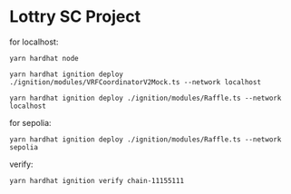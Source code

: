 # Lottry SC Project

for localhost:
```shell
yarn hardhat node
```
```shell
yarn hardhat ignition deploy ./ignition/modules/VRFCoordinatorV2Mock.ts --network localhost
```
```shell
yarn hardhat ignition deploy ./ignition/modules/Raffle.ts --network localhost
```

for sepolia:
```shell
yarn hardhat ignition deploy ./ignition/modules/Raffle.ts --network sepolia
```
verify:
```shell
yarn hardhat ignition verify chain-11155111
```

